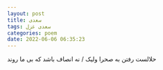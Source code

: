 ```yaml
---
layout: post
title: سعدی
tags: سعدی غزل
categories: poem
date: 2022-06-06 06:35:23
---
```


حلالست رفتن به صحرا ولیک / نه انصاف باشد که بی ما روند
